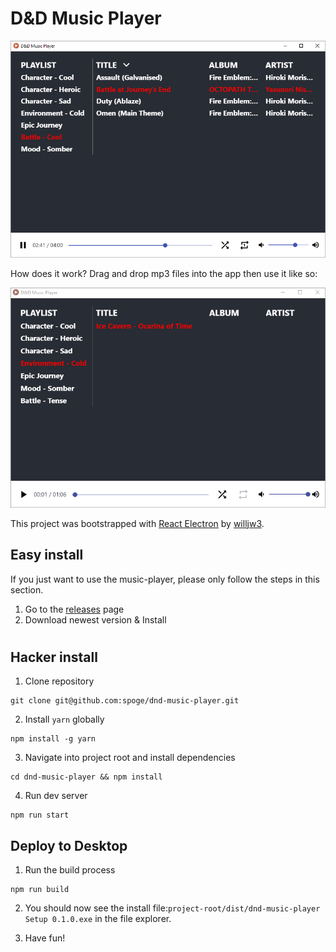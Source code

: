 # D&D Music Player

![Image of Music Player App](./docs/main.png)

How does it work? Drag and drop mp3 files into the app then use it like so:

![Gif of Music Player App](./docs/showcase.gif)

This project was bootstrapped with [React Electron](https://github.com/willjw3/react-electron) by [willjw3](https://github.com/willjw3).

## Easy install

If you just want to use the music-player, please only follow the steps in this section.

1. Go to the [releases](https://github.com/spoge/dnd-music-player/releases) page
2. Download newest version & Install

#

## Hacker install

1. Clone repository

```
git clone git@github.com:spoge/dnd-music-player.git
```

2. Install `yarn` globally

```
npm install -g yarn
```

3. Navigate into project root and install dependencies

```
cd dnd-music-player && npm install
```

4. Run dev server

```
npm run start
```

## Deploy to Desktop

1. Run the build process

```
npm run build
```

2. You should now see the install file:`project-root/dist/dnd-music-player Setup 0.1.0.exe` in the file explorer.

3. Have fun!
